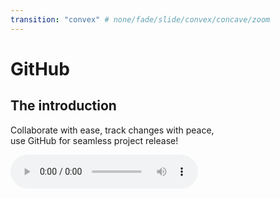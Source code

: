```yaml
---
transition: "convex" # none/fade/slide/convex/concave/zoom
---
```

# GitHub

## The introduction

Collaborate with ease, track changes with peace,<br>
use GitHub for seamless project release!

<audio controls>
    <source src="/assets/audio/Get_Ready_Intro_Shinotek_Remix.mp3" type="audio/mpeg">
</audio>